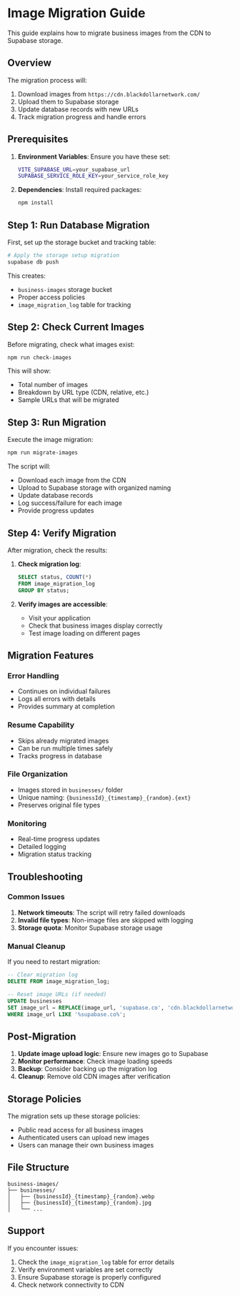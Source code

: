 # Image Migration Guide

This guide explains how to migrate business images from the CDN to Supabase storage.

## Overview

The migration process will:
1. Download images from `https://cdn.blackdollarnetwork.com/`
2. Upload them to Supabase storage
3. Update database records with new URLs
4. Track migration progress and handle errors

## Prerequisites

1. **Environment Variables**: Ensure you have these set:
   ```bash
   VITE_SUPABASE_URL=your_supabase_url
   SUPABASE_SERVICE_ROLE_KEY=your_service_role_key
   ```

2. **Dependencies**: Install required packages:
   ```bash
   npm install
   ```

## Step 1: Run Database Migration

First, set up the storage bucket and tracking table:

```bash
# Apply the storage setup migration
supabase db push
```

This creates:
- `business-images` storage bucket
- Proper access policies
- `image_migration_log` table for tracking

## Step 2: Check Current Images

Before migrating, check what images exist:

```bash
npm run check-images
```

This will show:
- Total number of images
- Breakdown by URL type (CDN, relative, etc.)
- Sample URLs that will be migrated

## Step 3: Run Migration

Execute the image migration:

```bash
npm run migrate-images
```

The script will:
- Download each image from the CDN
- Upload to Supabase storage with organized naming
- Update database records
- Log success/failure for each image
- Provide progress updates

## Step 4: Verify Migration

After migration, check the results:

1. **Check migration log**:
   ```sql
   SELECT status, COUNT(*) 
   FROM image_migration_log 
   GROUP BY status;
   ```

2. **Verify images are accessible**:
   - Visit your application
   - Check that business images display correctly
   - Test image loading on different pages

## Migration Features

### Error Handling
- Continues on individual failures
- Logs all errors with details
- Provides summary at completion

### Resume Capability
- Skips already migrated images
- Can be run multiple times safely
- Tracks progress in database

### File Organization
- Images stored in `businesses/` folder
- Unique naming: `{businessId}_{timestamp}_{random}.{ext}`
- Preserves original file types

### Monitoring
- Real-time progress updates
- Detailed logging
- Migration status tracking

## Troubleshooting

### Common Issues

1. **Network timeouts**: The script will retry failed downloads
2. **Invalid file types**: Non-image files are skipped with logging
3. **Storage quota**: Monitor Supabase storage usage

### Manual Cleanup

If you need to restart migration:

```sql
-- Clear migration log
DELETE FROM image_migration_log;

-- Reset image URLs (if needed)
UPDATE businesses 
SET image_url = REPLACE(image_url, 'supabase.co', 'cdn.blackdollarnetwork.com')
WHERE image_url LIKE '%supabase.co%';
```

## Post-Migration

1. **Update image upload logic**: Ensure new images go to Supabase
2. **Monitor performance**: Check image loading speeds
3. **Backup**: Consider backing up the migration log
4. **Cleanup**: Remove old CDN images after verification

## Storage Policies

The migration sets up these storage policies:
- Public read access for all business images
- Authenticated users can upload new images
- Users can manage their own business images

## File Structure

```
business-images/
├── businesses/
│   ├── {businessId}_{timestamp}_{random}.webp
│   ├── {businessId}_{timestamp}_{random}.jpg
│   └── ...
```

## Support

If you encounter issues:
1. Check the `image_migration_log` table for error details
2. Verify environment variables are set correctly
3. Ensure Supabase storage is properly configured
4. Check network connectivity to CDN